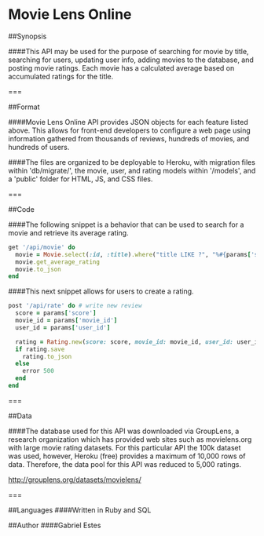 # Movie Lens Online


##Synopsis

####This API may be used for the purpose of searching for movie by title, searching for users, updating user info, adding movies to the database, and posting movie ratings. Each movie has a calculated average based on accumulated ratings for the title.

===

##Format

####Movie Lens Online API provides JSON objects for each feature listed above. This allows for front-end developers to configure a web page using information gathered from thousands of reviews, hundreds of movies, and hundreds of users.

####The files are organized to be deployable to Heroku, with migration files within 'db/migrate/', the movie, user, and rating models within '/models', and a 'public' folder for HTML, JS, and CSS files.

===

##Code

####The following snippet is a behavior that can be used to search for a movie and retrieve its average rating.

```Ruby
get '/api/movie' do
  movie = Movie.select(:id, :title).where("title LIKE ?", "%#{params['search']}%").first
  movie.get_average_rating
  movie.to_json
end
```

####This next snippet allows for users to create a rating.

```Ruby
post '/api/rate' do # write new review
  score = params['score']
  movie_id = params['movie_id']
  user_id = params['user_id']

  rating = Rating.new(score: score, movie_id: movie_id, user_id: user_id)
  if rating.save
    rating.to_json
  else
    error 500
  end
end
```

===

##Data

####The database used for this API was downloaded via GroupLens, a research organization which has provided web sites such as movielens.org with large movie rating datasets. For this particular API the 100k dataset was used, however, Heroku (free) provides a maximum of 10,000 rows of data. Therefore, the data pool for this API was reduced to 5,000 ratings.

http://grouplens.org/datasets/movielens/

===

##Languages
####Written in Ruby and SQL


##Author
####Gabriel Estes
